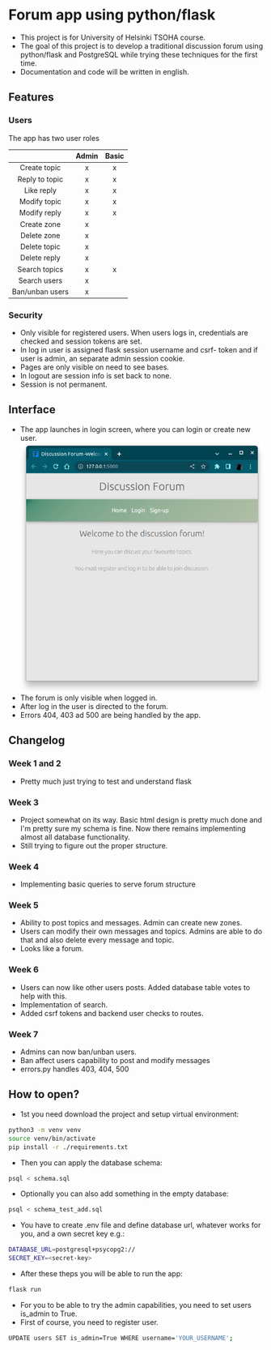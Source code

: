 # Forum app using python/flask

- This project is for University of Helsinki TSOHA course.
- The goal of this project is to develop a traditional discussion forum using python/flask and PostgreSQL while trying these techniques for the first time.
- Documentation and code will be written in english.

## Features

### Users

The app has two user roles

|                 	| **Admin** 	| **Basic** 	|
|:---------------:	|:---------:	|:---------:	|
|   Create topic  	|     x     	|     x     	|
|  Reply to topic 	|     x     	|     x     	|
|    Like reply   	|     x     	|     x     	|
|   Modify topic  	|     x     	|     x     	|
|   Modify reply  	|     x     	|     x     	|
|   Create zone   	|     x     	|           	|
|   Delete zone   	|     x     	|           	|
|   Delete topic  	|     x     	|           	|
|   Delete reply  	|     x     	|           	|
|  Search topics  	|     x     	|     x     	|
|   Search users  	|     x     	|           	|
| Ban/unban users 	|     x     	|           	|

### Security

- Only visible for registered users. When users logs in, credentials are checked and session tokens are set.
- In log in user is assigned flask session username and csrf- token and if user is admin, an separate admin session cookie.
- Pages are only visible on need to see bases.
- In logout are session info is set back to none.
- Session is not permanent.



## Interface

- The app launches in login screen, where you can login or create new user.
![Home](/screenshots/home.png)
- The forum is only visible when logged in.
- After log in the user is directed to the forum.
- Errors 404, 403 ad 500 are being handled by the app.

## Changelog


### Week 1 and 2

- Pretty much just trying to test and understand flask

### Week 3

- Project somewhat on its way. Basic html design is pretty much done and I'm pretty sure my schema is fine. Now there remains implementing almost all database functionality.
- Still trying to figure out the proper structure.

### Week 4

- Implementing basic queries to serve forum structure

### Week 5

- Ability to post topics and messages. Admin can create new zones.
- Users can modify their own messages and topics. Admins are able to do that and also delete every message and topic.
- Looks like a forum.

### Week 6

- Users can now like other users posts. Added database table votes to help with this.
- Implementation of search.
- Added csrf tokens and backend user checks to routes.

### Week 7

- Admins can now ban/unban users.
- Ban affect users capability to post and modify messages
- errors.py handles 403, 404, 500

## How to open?

- 1st you need download the project and setup virtual environment:

```bash
python3 -m venv venv
source venv/bin/activate
pip install -r ./requirements.txt
```
- Then you can apply the database schema:

```bash
psql < schema.sql
```

- Optionally you can also add something in the empty database:

```bash
psql < schema_test_add.sql
```

- You have to create .env file and define database url, whatever works for you, and a own secret key e.g.:

```bash
DATABASE_URL=postgresql+psycopg2://
SECRET_KEY=<secret-key>
```

- After these theps you will be able to run the app:

```bash
flask run
```
- For you to be able to try the admin capabilities, you need to set users is_admin to True.
- First of course, you need to register user.

```bash
UPDATE users SET is_admin=True WHERE username='YOUR_USERNAME';
```
